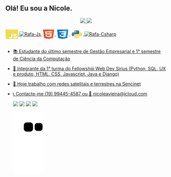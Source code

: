 ## Olá! Eu sou a Nicole. 

<div align="center">
  <a href="https://github.com/nicoleavieir4">
  <img height="130em" src="https://github-readme-stats.vercel.app/api?username=nicoleavieir4&show_icons=true&theme=rose_pine&include_all_commits=true&count_private=true"/>
  <img height="130em" src="https://github-readme-stats.vercel.app/api/top-langs/?username=nicoleavieir4&layout=compact&langs_count=7&theme=rose_pine"/>
</div>

  <div style="display: inline_block"><br>
  <img align="center" alt="Rafa-Js" height="30" width="40" src="https://raw.githubusercontent.com/devicons/devicon/master/icons/javascript/javascript-plain.svg">
  <img align="center" alt="Rafa-Js" height="30" width="40" src="https://cdn.jsdelivr.net/gh/devicons/devicon/icons/django/django-plain.svg" />
  <img align="center" alt="Rafa-HTML" height="30" width="40" src="https://raw.githubusercontent.com/devicons/devicon/master/icons/html5/html5-original.svg">
  <img align="center" alt="Rafa-CSS" height="30" width="40" src="https://raw.githubusercontent.com/devicons/devicon/master/icons/css3/css3-original.svg">
  <img align="center" alt="Rafa-Python" height="30" width="40" src="https://raw.githubusercontent.com/devicons/devicon/master/icons/python/python-original.svg">
  <img align="center" alt="Rafa-Csharp" height="30" width="40" src="https://cdn.jsdelivr.net/gh/devicons/devicon/icons/java/java-original.svg" />
 
</div>
  
  ##
  
- 📚 Estudante do último semestre de Gestão Empresarial e 1° semestre de Ciência da Computação
- 🚀 Integrante da 1° turma do Fellowship Web Dev Sirius (Python, SQL, UX e produto, HTML, CSS, Javascript, Java e Django)
- 📆 Hoje trabalho com redes satelitais e terrestres na Sencinet
- 📞 Contacte-me (19) 99445-4587 ou 📩 nicoleavieira@icloud.com
  
  <div>
    
    <a href="https://instagram.com/nicoleavieira" target="_blank"><img src="https://img.shields.io/badge/-Instagram-%23E4405F?style=for-the-badge&logo=instagram&logoColor=white" target="_blank"></a>
 <a href="https://discord.gg/nicoleavieira" target="_blank"><img src="https://img.shields.io/badge/Discord-7289DA?style=for-the-badge&logo=discord&logoColor=white" target="_blank"></a> 
  <a href = "mailto:nicoleavieira@icloud.com"><img src="https://img.shields.io/badge/-icloud-%23333?style=for-the-badge&logo=icloud&logoColor=white" target="_blank"></a>
  <a href="https://www.linkedin.com/in/nicoleavieira" target="_blank"><img src="https://img.shields.io/badge/-LinkedIn-%230077B5?style=for-the-badge&logo=linkedin&logoColor=white" target="_blank"></a> 
 
  ![Snake animation](https://github.com/rafaballerini/rafaballerini/blob/output/github-contribution-grid-snake.svg)
    
  </div>
